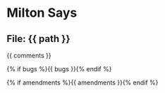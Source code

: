 # Milton Says

## File: {{ path }}

{{ comments }}

{% if bugs %}{{ bugs }}{% endif %}

{% if amendments %}{{ amendments }}{% endif %}